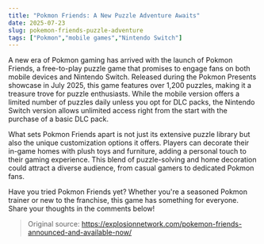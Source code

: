 ```yaml
---
title: "Pokmon Friends: A New Puzzle Adventure Awaits"
date: 2025-07-23
slug: pokemon-friends-puzzle-adventure
tags: ["Pokmon","mobile games","Nintendo Switch"]
---
```


A new era of Pokmon gaming has arrived with the launch of Pokmon Friends, a free-to-play puzzle game that promises to engage fans on both mobile devices and Nintendo Switch. Released during the Pokmon Presents showcase in July 2025, this game features over 1,200 puzzles, making it a treasure trove for puzzle enthusiasts. While the mobile version offers a limited number of puzzles daily unless you opt for DLC packs, the Nintendo Switch version allows unlimited access right from the start with the purchase of a basic DLC pack.

What sets Pokmon Friends apart is not just its extensive puzzle library but also the unique customization options it offers. Players can decorate their in-game homes with plush toys and furniture, adding a personal touch to their gaming experience. This blend of puzzle-solving and home decoration could attract a diverse audience, from casual gamers to dedicated Pokmon fans.

Have you tried Pokmon Friends yet? Whether you're a seasoned Pokmon trainer or new to the franchise, this game has something for everyone. Share your thoughts in the comments below!
> Original source: https://explosionnetwork.com/pokemon-friends-announced-and-available-now/